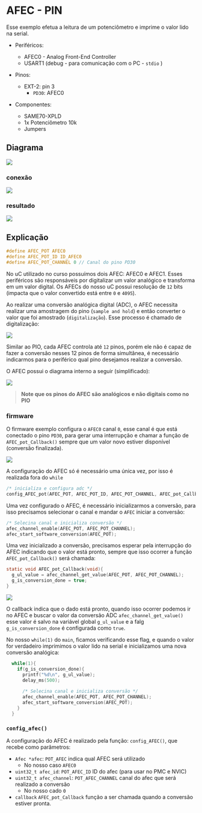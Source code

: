 # AFEC - PIN

Esse exemplo efetua a leitura de um potenciômetro e imprime o valor lido na serial.

- Periféricos:
    - AFEC0 - Analog Front-End Controller
    - USART1 (debug - para comunicação com o PC - `stdio` )
    
- Pinos:
    - EXT-2: pin 3
        - `PD30`: AFEC0

- Componentes: 
    
    - SAME70-XPLD
    - 1x Potenciômetro 10k
    - Jumpers

## Diagrama

![](doc/Diagrama_AFEC-Pin.svg)

### conexão

![](doc/foto.png)

### resultado

![](doc/atmel.png)

## Explicação

``` c
#define AFEC_POT AFEC0
#define AFEC_POT_ID ID_AFEC0
#define AFEC_POT_CHANNEL 0 // Canal do pino PD30
```

No uC utilizado no curso possuímos dois AFEC: AFEC0 e AFEC1. Esses periféricos são responsáveis por digitalizar um valor analógico e transforma em um valor digital. Os AFECs do nosso uC possui resolução de `12` bits (impacta que o valor convertido está entre `0` e `4095`). 

Ao realizar uma conversão analógica digital (ADC), o AFEC necessita realizar uma amostragem do pino (`sample and hold`) e então converter o valor que foi amostrado (`digitalização`). Esse processo é chamado de digitalização:

![](doc/amostragem.png)

Similar ao PIO, cada AFEC controla até `12` pinos, porém ele não é capaz de fazer a conversão nesses 12 pinos de forma simultânea, é necessário indicarmos para o periférico qual pino desejamos realizar a conversão.

O AFEC possui o diagrama interno a seguir (simplificado):

![](doc/afec-simples.svg)

> **Note que os pinos do AFEC são analógicos e não digitais como no PIO**

### firmware

O firmware exemplo configura o `AFEC0` canal `0`, esse canal é que está conectado o pino `PD30`, para gerar uma interrupção e chamar a função de `AFEC_pot_Callback()` sempre que um valor novo estiver disponível (conversão finalizada).

![](doc/pd30.png)

A configuração do AFEC só é necessário uma única vez, por isso é realizada fora do `while`

``` c
/* inicializa e configura adc */
config_AFEC_pot(AFEC_POT, AFEC_POT_ID, AFEC_POT_CHANNEL, AFEC_pot_Callback);
```

Uma vez configurado o AFEC, é necessário inicializarmos a conversão, para isso precisamos selecionar o canal e mandar o `AFEC` iniciar a conversão:

``` c
/* Selecina canal e inicializa conversão */
afec_channel_enable(AFEC_POT, AFEC_POT_CHANNEL);
afec_start_software_conversion(AFEC_POT);
```

Uma vez inicializado a conversão, precisamos esperar pela interrupção do AFEC indicando que o valor está pronto, sempre que isso ocorrer a função `AFEC_pot_Callback()` será chamada:

```c
static void AFEC_pot_Callback(void){
  g_ul_value = afec_channel_get_value(AFEC_POT, AFEC_POT_CHANNEL);
  g_is_conversion_done = true;
}
```

![](doc/handler.png)

O callback indica que o dado está pronto, quando isso ocorrer podemos ir no AFEC e buscar o valor da conversão ADC `afec_channel_get_value()` esse valor é salvo na variável global `g_ul_value` e a falg `g_is_conversion_done` é configurada como `true`.

No nosso `while(1)` do `main`, ficamos verificando esse flag, e quando o valor for verdadeiro imprimimos o valor lido na serial e inicializamos uma nova conversão analógica:

``` c
  while(1){
    if(g_is_conversion_done){
      printf("%d\n", g_ul_value);               
      delay_ms(500);                          
      
      /* Selecina canal e inicializa conversão */
      afec_channel_enable(AFEC_POT, AFEC_POT_CHANNEL);
      afec_start_software_conversion(AFEC_POT);
    }
  }
```

### `config_afec()`

A configuração do AFEC é realizado pela função: `config_AFEC()`, que recebe como parâmetros:

-  `Afec *afec`:  `POT_AFEC` indica qual AFEC será utilizado
    - No nosso caso `AFEC0`
- `uint32_t afec_id`:  `POT_AFEC_ID` ID do afec (para usar no PMC e NVIC)
- `uint32_t afec_channel`: `POT_AFEC_CHANNEL` canal do afec que será realizado a conversão
    - No nosso cado `0`
- `callback` `AFEC_pot_Callback` função a ser chamada quando a conversão estiver pronta.
